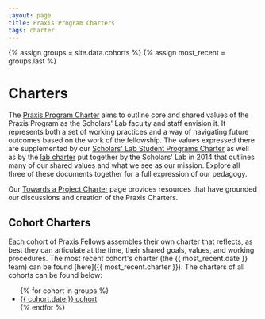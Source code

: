 ```yaml
---
layout: page
title: Praxis Program Charters
tags: charter
---
```


{% assign groups = site.data.cohorts %}
{% assign most_recent = groups.last %}

# Charters

The [Praxis Program Charter](/praxis-program-charter/) aims to outline core and shared values of the Praxis Program as the Scholars' Lab faculty and staff envision it. It represents both a set of working practices and a way of navigating future outcomes based on the work of the fellowship. The values expressed there are supplemented by our [Scholars' Lab Student Programs Charter](http://scholarslab.org/student-programs-charter) as well as by the <a href="http://scholarslab.org/about/charter/">lab charter</a> put together by the Scholars' Lab in 2014 that outlines many of our shared values and what we see as our mission. Explore all three of these documents together for a full expression of our pedagogy.

Our [Towards a Project Charter](/resources/toward-a-project-charter/) page provides resources that have grounded our discussions and creation of the Praxis Charters.

## Cohort Charters

Each cohort of Praxis Fellows assembles their own charter that reflects, as best they can articulate at the time, their shared goals, values, and working procedures. The most recent cohort's charter (the {{ most_recent.date }} team) can be found [here]({{ most_recent.charter }}). The charters of all cohorts can be found below:

<ul>
{% for cohort in groups %}
<li><a href="{{ cohort.charter }}">{{ cohort.date }} cohort</a></li>
{% endfor %}
</ul>

